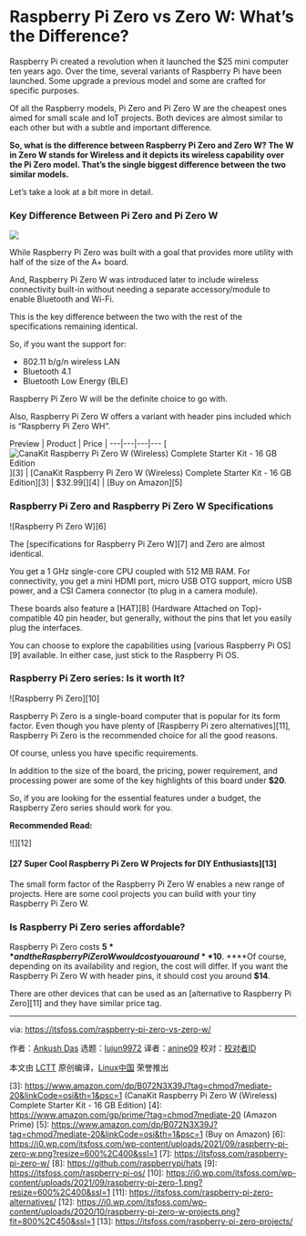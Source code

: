 [#]: subject: "Raspberry Pi Zero vs Zero W: What’s the Difference?"
[#]: via: "https://itsfoss.com/raspberry-pi-zero-vs-zero-w/"
[#]: author: "Ankush Das https://itsfoss.com/author/ankush/"
[#]: collector: "lujun9972"
[#]: translator: "anine09"
[#]: reviewer: " "
[#]: publisher: " "
[#]: url: " "

Raspberry Pi Zero vs Zero W: What’s the Difference?
======

Raspberry Pi created a revolution when it launched the $25 mini computer ten years ago. Over the time, several variants of Raspberry Pi have been launched. Some upgrade a previous model and some are crafted for specific purposes.

Of all the Raspberry models, Pi Zero and Pi Zero W are the cheapest ones aimed for small scale and IoT projects. Both devices are almost similar to each other but with a subtle and important difference.

**So, what is the difference between Raspberry Pi Zero and Zero W? The W in Zero W stands for Wireless and it depicts its wireless capability over the Pi Zero model. That’s the single biggest difference between the two similar models.**

Let’s take a look at a bit more in detail.

### Key Difference Between Pi Zero and Pi Zero W

![][1]

While Raspberry Pi Zero was built with a goal that provides more utility with half of the size of the A+ board.

And, Raspberry Pi Zero W was introduced later to include wireless connectivity built-in without needing a separate accessory/module to enable Bluetooth and Wi-Fi.

This is the key difference between the two with the rest of the specifications remaining identical.

So, if you want the support for:

  * 802.11 b/g/n wireless LAN
  * Bluetooth 4.1
  * Bluetooth Low Energy (BLE)



Raspberry Pi Zero W will be the definite choice to go with.

Also, Raspberry Pi Zero W offers a variant with header pins included which is “Raspberry Pi Zero WH”.

Preview | Product | Price |
---|---|---|---
[![CanaKit Raspberry Pi Zero W \(Wireless\) Complete Starter Kit - 16 GB Edition][2]][3] | [CanaKit Raspberry Pi Zero W (Wireless) Complete Starter Kit - 16 GB Edition][3] | $32.99[][4] | [Buy on Amazon][5]

### Raspberry Pi Zero and Raspberry Pi Zero W Specifications

![Raspberry Pi Zero W][6]

The [specifications for Raspberry Pi Zero W][7] and Zero are almost identical.

You get a 1 GHz single-core CPU coupled with 512 MB RAM. For connectivity, you get a mini HDMI port, micro USB OTG support, micro USB power, and a CSI Camera connector (to plug in a camera module).

These boards also feature a [HAT][8] (Hardware Attached on Top)-compatible 40 pin header, but generally, without the pins that let you easily plug the interfaces.

You can choose to explore the capabilities using [various Raspberry Pi OS][9] available. In either case, just stick to the Raspberry Pi OS.

### Raspberry Pi Zero series: Is it worth It?

![Raspberry Pi Zero][10]

Raspberry Pi Zero is a single-board computer that is popular for its form factor. Even though you have plenty of [Raspberry Pi zero alternatives][11], Raspberry Pi Zero is the recommended choice for all the good reasons.

Of course, unless you have specific requirements.

In addition to the size of the board, the pricing, power requirement, and processing power are some of the key highlights of this board under **$20**.

So, if you are looking for the essential features under a budget, the Raspberry Zero series should work for you.

**Recommended Read:**

![][12]

#### [27 Super Cool Raspberry Pi Zero W Projects for DIY Enthusiasts][13]

The small form factor of the Raspberry Pi Zero W enables a new range of projects. Here are some cool projects you can build with your tiny Raspberry Pi Zero W.

### Is Raspberry Pi Zero series affordable?

Raspberry Pi Zero costs **$5** and the Raspberry Pi Zero W would cost you around **$10**. ****Of course, depending on its availability and region, the cost will differ. If you want the Raspberry Pi Zero W with header pins, it should cost you around **$14**.

There are other devices that can be used as an [alternative to Raspberry Pi Zero][11] and they have similar price tag.

--------------------------------------------------------------------------------

via: https://itsfoss.com/raspberry-pi-zero-vs-zero-w/

作者：[Ankush Das][a]
选题：[lujun9972][b]
译者：[anine09](https://github.com/anine09)
校对：[校对者ID](https://github.com/校对者ID)

本文由 [LCTT](https://github.com/LCTT/TranslateProject) 原创编译，[Linux中国](https://linux.cn/) 荣誉推出

[a]: https://itsfoss.com/author/ankush/
[b]: https://github.com/lujun9972
[1]: https://i0.wp.com/itsfoss.com/wp-content/uploads/2021/09/raspberry-pi-zero-vs-zero-w.png?resize=800%2C450&ssl=1
[2]: https://i1.wp.com/m.media-amazon.com/images/I/517BwcAPmTL._SL160_.jpg?ssl=1
[3]: https://www.amazon.com/dp/B072N3X39J?tag=chmod7mediate-20&linkCode=osi&th=1&psc=1 (CanaKit Raspberry Pi Zero W (Wireless) Complete Starter Kit - 16 GB Edition)
[4]: https://www.amazon.com/gp/prime/?tag=chmod7mediate-20 (Amazon Prime)
[5]: https://www.amazon.com/dp/B072N3X39J?tag=chmod7mediate-20&linkCode=osi&th=1&psc=1 (Buy on Amazon)
[6]: https://i0.wp.com/itsfoss.com/wp-content/uploads/2021/09/raspberry-pi-zero-w.png?resize=600%2C400&ssl=1
[7]: https://itsfoss.com/raspberry-pi-zero-w/
[8]: https://github.com/raspberrypi/hats
[9]: https://itsfoss.com/raspberry-pi-os/
[10]: https://i0.wp.com/itsfoss.com/wp-content/uploads/2021/09/raspberry-pi-zero-1.png?resize=600%2C400&ssl=1
[11]: https://itsfoss.com/raspberry-pi-zero-alternatives/
[12]: https://i0.wp.com/itsfoss.com/wp-content/uploads/2020/10/raspberry-pi-zero-w-projects.png?fit=800%2C450&ssl=1
[13]: https://itsfoss.com/raspberry-pi-zero-projects/
